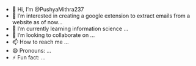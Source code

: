 - 👋 Hi, I’m @PushyaMithra237
- 👀 I’m interested in creating a google extension to extract emails from a website as of now...
- 🌱 I’m currently learning information science ...
- 💞️ I’m looking to collaborate on  ...
- 📫 How to reach me ...
- 😄 Pronouns: ...
- ⚡ Fun fact: ...

<!---
PushyaMithra237/PushyaMithra237 is a ✨ special ✨ repository because its `README.md` (this file) appears on your GitHub profile.
You can click the Preview link to take a look at your changes.
--->
